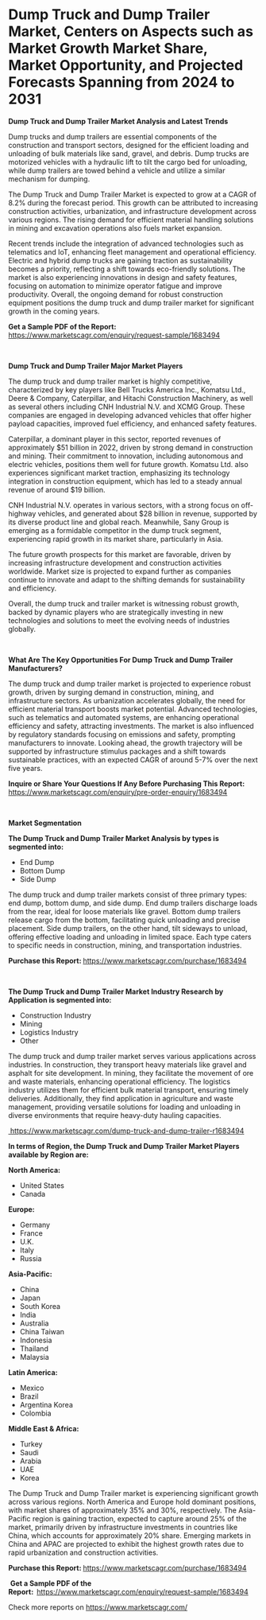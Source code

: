 <p><h1>Dump Truck and Dump Trailer Market, Centers on Aspects such as Market Growth Market Share, Market Opportunity, and Projected Forecasts Spanning from 2024 to 2031</h1></p><p><strong>Dump Truck and Dump Trailer Market Analysis and Latest Trends</strong></p>
<p><p>Dump trucks and dump trailers are essential components of the construction and transport sectors, designed for the efficient loading and unloading of bulk materials like sand, gravel, and debris. Dump trucks are motorized vehicles with a hydraulic lift to tilt the cargo bed for unloading, while dump trailers are towed behind a vehicle and utilize a similar mechanism for dumping.</p><p>The Dump Truck and Dump Trailer Market is expected to grow at a CAGR of 8.2% during the forecast period. This growth can be attributed to increasing construction activities, urbanization, and infrastructure development across various regions. The rising demand for efficient material handling solutions in mining and excavation operations also fuels market expansion. </p><p>Recent trends include the integration of advanced technologies such as telematics and IoT, enhancing fleet management and operational efficiency. Electric and hybrid dump trucks are gaining traction as sustainability becomes a priority, reflecting a shift towards eco-friendly solutions. The market is also experiencing innovations in design and safety features, focusing on automation to minimize operator fatigue and improve productivity. Overall, the ongoing demand for robust construction equipment positions the dump truck and dump trailer market for significant growth in the coming years.</p></p>
<p><strong>Get a Sample PDF of the Report:&nbsp;</strong> <a href="https://www.marketscagr.com/enquiry/request-sample/1683494?utm_campaign=1909&utm_medium=2&utm_source=Github&utm_content=ia&utm_term=30122024&utm_id=dump-truck-and-dump-trailer">https://www.marketscagr.com/enquiry/request-sample/1683494</a></p>
<p>&nbsp;</p>
<p><strong>Dump Truck and Dump Trailer Major Market Players</strong></p>
<p><p>The dump truck and dump trailer market is highly competitive, characterized by key players like Bell Trucks America Inc., Komatsu Ltd., Deere & Company, Caterpillar, and Hitachi Construction Machinery, as well as several others including CNH Industrial N.V. and XCMG Group. These companies are engaged in developing advanced vehicles that offer higher payload capacities, improved fuel efficiency, and enhanced safety features.</p><p>Caterpillar, a dominant player in this sector, reported revenues of approximately $51 billion in 2022, driven by strong demand in construction and mining. Their commitment to innovation, including autonomous and electric vehicles, positions them well for future growth. Komatsu Ltd. also experiences significant market traction, emphasizing its technology integration in construction equipment, which has led to a steady annual revenue of around $19 billion.</p><p>CNH Industrial N.V. operates in various sectors, with a strong focus on off-highway vehicles, and generated about $28 billion in revenue, supported by its diverse product line and global reach. Meanwhile, Sany Group is emerging as a formidable competitor in the dump truck segment, experiencing rapid growth in its market share, particularly in Asia.</p><p>The future growth prospects for this market are favorable, driven by increasing infrastructure development and construction activities worldwide. Market size is projected to expand further as companies continue to innovate and adapt to the shifting demands for sustainability and efficiency.</p><p>Overall, the dump truck and trailer market is witnessing robust growth, backed by dynamic players who are strategically investing in new technologies and solutions to meet the evolving needs of industries globally.</p></p>
<p>&nbsp;</p>
<p><strong>What Are The Key Opportunities For Dump Truck and Dump Trailer Manufacturers?</strong></p>
<p><p>The dump truck and dump trailer market is projected to experience robust growth, driven by surging demand in construction, mining, and infrastructure sectors. As urbanization accelerates globally, the need for efficient material transport boosts market potential. Advanced technologies, such as telematics and automated systems, are enhancing operational efficiency and safety, attracting investments. The market is also influenced by regulatory standards focusing on emissions and safety, prompting manufacturers to innovate. Looking ahead, the growth trajectory will be supported by infrastructure stimulus packages and a shift towards sustainable practices, with an expected CAGR of around 5-7% over the next five years.</p></p>
<p><strong>Inquire or Share Your Questions If Any Before Purchasing This Report:</strong> <a href="https://www.marketscagr.com/enquiry/pre-order-enquiry/1683494?utm_campaign=1909&utm_medium=2&utm_source=Github&utm_content=ia&utm_term=30122024&utm_id=dump-truck-and-dump-trailer">https://www.marketscagr.com/enquiry/pre-order-enquiry/1683494</a></p>
<p>&nbsp;</p>
<p><strong>Market Segmentation</strong></p>
<p><strong>The Dump Truck and Dump Trailer Market Analysis by types is segmented into:</strong></p>
<p><ul><li>End Dump</li><li>Bottom Dump</li><li>Side Dump</li></ul></p>
<p><p>The dump truck and dump trailer markets consist of three primary types: end dump, bottom dump, and side dump. End dump trailers discharge loads from the rear, ideal for loose materials like gravel. Bottom dump trailers release cargo from the bottom, facilitating quick unloading and precise placement. Side dump trailers, on the other hand, tilt sideways to unload, offering effective loading and unloading in limited space. Each type caters to specific needs in construction, mining, and transportation industries.</p></p>
<p><strong>Purchase this Report:&nbsp;</strong><a href="https://www.marketscagr.com/purchase/1683494?utm_campaign=1909&utm_medium=2&utm_source=Github&utm_content=ia&utm_term=30122024&utm_id=dump-truck-and-dump-trailer">https://www.marketscagr.com/purchase/1683494</a></p>
<p>&nbsp;</p>
<p><strong>The Dump Truck and Dump Trailer Market Industry Research by Application is segmented into:</strong></p>
<p><ul><li>Construction Industry</li><li>Mining</li><li>Logistics Industry</li><li>Other</li></ul></p>
<p><p>The dump truck and dump trailer market serves various applications across industries. In construction, they transport heavy materials like gravel and asphalt for site development. In mining, they facilitate the movement of ore and waste materials, enhancing operational efficiency. The logistics industry utilizes them for efficient bulk material transport, ensuring timely deliveries. Additionally, they find application in agriculture and waste management, providing versatile solutions for loading and unloading in diverse environments that require heavy-duty hauling capacities.</p></p>
<p><a href="https://www.marketscagr.com/dump-truck-and-dump-trailer-r1683494?utm_campaign=1909&utm_medium=2&utm_source=Github&utm_content=ia&utm_term=30122024&utm_id=dump-truck-and-dump-trailer">&nbsp;https://www.marketscagr.com/dump-truck-and-dump-trailer-r1683494</a></p>
<p><strong>In terms of Region, the Dump Truck and Dump Trailer Market Players available by Region are:</strong></p>
<p>
    <p> <strong> North America: </strong>
        <ul>
            <li>United States</li>
            <li>Canada</li>
        </ul>
        </p> 
    <p> <strong> Europe: </strong>
        <ul>
            <li>Germany</li>
            <li>France</li>
            <li>U.K.</li>
            <li>Italy</li>
            <li>Russia</li>
        </ul>
        </p> 
    <p> <strong> Asia-Pacific: </strong>
        <ul>
            <li>China</li>
            <li>Japan</li>
            <li>South Korea</li>
            <li>India</li>
            <li>Australia</li>
            <li>China Taiwan</li>
            <li>Indonesia</li>
            <li>Thailand</li>
            <li>Malaysia</li>
        </ul>
        </p> 
    <p> <strong> Latin America: </strong>
        <ul>
            <li>Mexico</li>
            <li>Brazil</li>
            <li>Argentina Korea</li>
            <li>Colombia</li>
        </ul>
        </p> 
    <p> <strong> Middle East & Africa: </strong>
        <ul>
            <li>Turkey</li>
            <li>Saudi</li>
            <li>Arabia</li>
            <li>UAE</li>
            <li>Korea</li>
        </ul>
    </p>
    </p>
<p><p>The Dump Truck and Dump Trailer market is experiencing significant growth across various regions. North America and Europe hold dominant positions, with market shares of approximately 35% and 30%, respectively. The Asia-Pacific region is gaining traction, expected to capture around 25% of the market, primarily driven by infrastructure investments in countries like China, which accounts for approximately 20% share. Emerging markets in China and APAC are projected to exhibit the highest growth rates due to rapid urbanization and construction activities.</p></p>
<p><strong>Purchase this Report: </strong><a href="https://www.marketscagr.com/purchase/1683494?utm_campaign=1909&utm_medium=2&utm_source=Github&utm_content=ia&utm_term=30122024&utm_id=dump-truck-and-dump-trailer">https://www.marketscagr.com/purchase/1683494</a></p>
<p>&nbsp;<strong>Get a Sample PDF of the Report:&nbsp;&nbsp;</strong><a href="https://www.marketscagr.com/enquiry/request-sample/1683494?utm_campaign=1909&utm_medium=2&utm_source=Github&utm_content=ia&utm_term=30122024&utm_id=dump-truck-and-dump-trailer">https://www.marketscagr.com/enquiry/request-sample/1683494</a></p>
<p><strong></strong></p>
<p>Check more reports on <a href="https://www.marketscagr.com/?utm_campaign=1909&utm_medium=2&utm_source=Github&utm_content=ia&utm_term=30122024&utm_id=dump-truck-and-dump-trailer">https://www.marketscagr.com/</a></p>